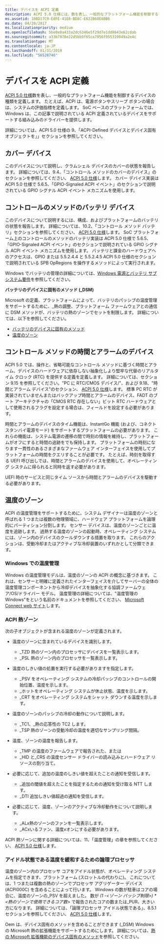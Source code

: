 ```yaml
---
title: デバイスを ACPI 定義
description: ACPI 5.0 仕様には、数を表し、一般的なプラットフォーム機能を制御するデバイスの種類が定義されています。
ms.assetid: 10BD17C9-E8FE-41E0-BD8C-E622B60E6BB6
ms.date: 04/20/2017
ms.localizationpriority: medium
ms.openlocfilehash: 5be0e0a433a2dc6346e5f29d7e1dd8643e62cdab
ms.sourcegitcommit: a33b7978e22d5bb9f65ca7056f955319049a2e4c
ms.translationtype: MT
ms.contentlocale: ja-JP
ms.lasthandoff: 01/31/2019
ms.locfileid: "56528746"
---
```

# <a name="acpi-defined-devices"></a>デバイスを ACPI 定義


[ACPI 5.0 仕様](https://www.uefi.org/specifications)数を表し、一般的なプラットフォーム機能を制御するデバイスの種類を定義します。 たとえば、ACPI は、電源ボタンやスリープ ボタンの場合は、システムの評価指標を定義します。 SoC ベースのプラットフォームでは、Windows は、この記事で説明されている ACPI 定義されているデバイスをサポートする組み込みのドライバーを提供します。

詳細については、ACPI 5.0 仕様の 9、「ACPI-Defined デバイスとデバイス固有オブジェクトを」」セクションを参照してください。

## <a href="" id="lid"></a>カバー デバイス


このデバイスについて説明し、クラムシェル デバイスのカバーの状態を報告します。 詳細については、9.4、「コントロール メソッドのカバーのデバイス」のセクションを参照してください、 [ACPI 5.0 仕様](https://www.uefi.org/specifications)します。 カバー デバイス実装は ACPI 5.0 仕様で 5.6.5、「GPIO-Signaled ACPI イベント」のセクションで説明されている GPIO シグナル ACPI イベント メカニズムを使用します。

## <a href="" id="battery"></a>コントロールのメソッドのバッテリ デバイス


このデバイスについて説明するには、構成、およびプラットフォームのバッテリの状態を報告します。 詳細については、10.2、「コントロール メソッド バッテリ」セクションを参照してください、 [ACPI 5.0 仕様](https://www.uefi.org/specifications)します。 SoC プラットフォーム上のコントロールのメソッドのバッテリ実装は ACPI 5.0 仕様で 5.6.5、「GPIO-Signaled ACPI イベント」のセクションで説明されている GPIO シグナル ACPI イベント メカニズムを使用します。 バッテリと課金のハードウェアへのアクセスは、GPIO または 5.5.2.4.4 と 5.5.2.4.5 ACPI 5.0 仕様のセクションで説明されている SPB OpRegions を操作するメソッドによって実行されます。

Windows でバッテリの管理の詳細については、[Windows 電源とバッテリ サブシステム要件](https://msdn.microsoft.com/library/windows/hardware/mt614876)を参照してください。

**バッテリのデバイスに固有のメソッド (\_DSM)**

Microsoft の定義、プラットフォームによって、バッテリのパッシブの温度管理をサポートするために、\_熱の調整、プラットフォーム ファームウェアとの通信に DSM メソッドが、バッテリの熱のゾーンでセットを制限します。 詳細については、以下を参照してください。

-   [バッテリのデバイスに固有のメソッド](battery-device-specific-method.md)
-   [温度のゾーン](#thermal)

## <a href="" id="time"></a>コントロール メソッドの時間とアラームのデバイス


ACPI 5.0 では、操作と、省略可能なコントロール メソッドに基づく時間とアラーム、デバイスのハードウェアに依存しない抽象化しより堅牢な代替のリアルタイム クロック (RTC) を提供する定義を定義します。 詳細については、セクション 9.15 を参照してください。"PC に RTC/CMOS デバイス/"、および 9.18、"時間とアラーム デバイス"のセクション、 [ACPI 5.0 仕様](https://www.uefi.org/specifications)します。 標準 PC RTC が実装されていませんまたはバックアップ時間とアラームのデバイス、FADT のブート アーキテクチャの「CMOS RTC 存在しない」ビット RTC ハードウェアとして使用されるフラグを設定する場合は、フィールドを設定する必要があります。

時間とアラームのデバイスのタイム機能は、InstantGo 機能 (および、コネクト スタンバイ電源モード) をサポートするプラットフォームの必要があります。 これらの機能は、システム電源の遷移の間で時刻の情報を維持し、プラットフォームがオフにすると時間の追跡をでも保持します。 プラットフォームの時刻になります一貫性のあるさまざまなファームウェア インターフェイスを使用してプラットフォームの時間をクエリすることが必要です。 たとえば、時刻を取得する UEFI 呼び出しでは、時間とアラームのデバイスを使用して、オペレーティング システムに得られると同時を返す必要があります。

UEFI 時のサービスと同じタイム ソースから時間とアラームのデバイスを駆動する必要があります。

## <a href="" id="thermal"></a>温度のゾーン


ACPI の温度管理をサポートするために、システム デザイナーは温度のゾーンと呼ばれる 1 つまたは複数の物理領域に、ハードウェア プラットフォームを論理的にパーティション分割します。 センサー デバイスは、温度のゾーンごとに温度を追跡します。 過熱する温度のゾーンの起動時、オペレーティング システムには、ゾーン内のデバイスのクールダウンする措置を取ります。 これらのアクションは、受動冷却またはアクティブな冷却装置のいずれかとして分類できます。

### <a name="thermal-management-in-windows"></a>Windows での温度管理

Windows の温度管理モデルは、温度のゾーンの ACPI の概念に基づきます。 これは、センサーと明確に定義されたインターフェイスを介してサーバーの全体の温度管理コンポーネントから冷却デバイスを抽象化する協調ファームウェア/OS/ドライバー モデル。 温度管理の詳細については、"温度管理の Windows"をという名前のドキュメントを参照してください、 [Microsoft Connect web サイト](http://connect.microsoft.com/site1304/Downloads/DownloadDetails.aspx?DownloadID=48106)します。

### <a name="acpi-thermal-zones"></a>ACPI 熱ゾーン

次の子オブジェクトが含まれる温度のゾーンが定義されます。

-   温度のゾーンに含まれているデバイスを識別します。

    -   \_TZD 熱のゾーン内のプロセッサにデバイスを一覧表示します。
    -   \_PSL 熱のゾーン内のプロセッサを一覧表示します。
-   温度のしきい値の処置を実行する必要がありますを指定します。

    -   \_PSV をオペレーティング システムの冷却パッシブのコントロールの開始位置、温度を示します。
    -   \_ホットをオペレーティング システムが休止状態、温度を示します。
    -   \_CRT をオペレーティング システムをシャット ダウンする温度を示します。
-   温度のゾーンのパッシブの冷却の動作について説明します。

    -   \_TC1、\_熱の応答性の TC2 します。
    -   \_TSP 熱のゾーンの受動冷却の温度を適切なサンプリング間隔。
-   温度、ゾーンの温度を報告します。

    -   \_TMP の温度のファームウェアで報告された、または
    -   \_HID と\_CRS の温度センサー ドライバーの読み込みとハードウェア リソースの割り当て。
-   必要に応じて、追加の温度のしきい値を超えたことの通知を受信します。

    -   \_追加の閾値を超えたことを指定するための通知を受け取る NTT します。
    -   \_DTI 追加しきい値超過の通知を受信します。
-   必要に応じて、温度、ゾーンのアクティブな冷却動作をについて説明します。

    -   \_AL*x*熱のゾーンのファンを一覧表示します。
    -   \_AC*x*いるファン、温度*x*オンにする必要があります。

ACPI 熱ゾーンに関する詳細については、11、「温度管理」の章を参照してください、 [ACPI 5.0 仕様](https://www.uefi.org/specifications)します。

### <a name="logical-processor-idling-as-a-thermal-mitigation"></a>アイドル状態である温度を緩和するための論理プロセッサ

温度のゾーン内のプロセッサ コアをアイドル状態が、オペレーティング システムを指定できます、プラットフォーム (スロットルの代わりに)。 これについては、1 つまたは複数の熱のゾーンでプロセッサ アグリゲーター デバイス (ACPI000C) を含めることによって行います。 Windows の数が駐車はコアの場合に、温度のゾーンの\_PSV を超えました。 数が *(1 -&lt;ゾーン パッシブ制限&gt;) \* &lt;熱のゾーンで使用できるコア数&gt;* で報告されたコアの数または\_PUR、大きい方になります。 詳細については、「論理プロセッサ アイドル状態である」、8.5.1 セクションを参照してください、 [ACPI 5.0 仕様](https://www.uefi.org/specifications)します。

Oem は、デバイス固有のメソッドを含めることができます (\_DSM) Windows の Microsoft 熱の拡張機能をサポートするためにします。 詳細については、[熱の Microsoft 拡張機能のデバイス固有のメソッド](device-specific-method-for-microsoft-thermal-extensions.md)を参照してください。

 

 





